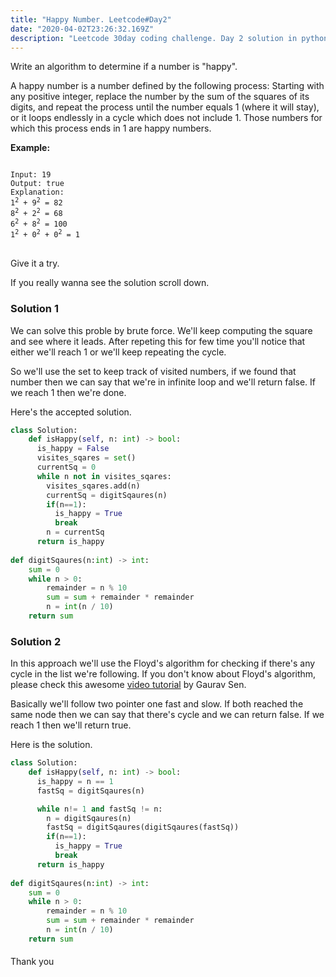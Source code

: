```yaml
---
title: "Happy Number. Leetcode#Day2"
date: "2020-04-02T23:26:32.169Z"
description: "Leetcode 30day coding challenge. Day 2 solution in python."
---
```


Write an algorithm to determine if a number is "happy".

A happy number is a number defined by the following process: Starting with any positive integer, replace the number by the sum of the squares of its digits, and repeat the process until the number equals 1 (where it will stay), or it loops endlessly in a cycle which does not include 1. Those numbers for which this process ends in 1 are happy numbers.

<b>Example: </b>
<pre class='language-text'>
<code class='language-text'>
Input: 19
Output: true
Explanation: 
1<sup>2</sup> + 9<sup>2</sup> = 82
8<sup>2</sup> + 2<sup>2</sup> = 68
6<sup>2</sup> + 8<sup>2</sup> = 100
1<sup>2</sup> + 0<sup>2</sup> + 0<sup>2</sup> = 1
</code>
</pre>
Give it a try.


If you really wanna see the solution scroll down.

### Solution 1

We can solve this proble by brute force. We'll keep computing the square and see where it leads.
After repeting this for few time you'll notice that either we'll reach 1 or we'll keep repeating the cycle.

So we'll use the set to keep track of visited numbers, if we found that number then we can say that we're in infinite loop and we'll return false. If we reach 1 then we're done.

Here's the accepted solution.

```python
class Solution:
    def isHappy(self, n: int) -> bool:
      is_happy = False
      visites_sqares = set()
      currentSq = 0
      while n not in visites_sqares:
        visites_sqares.add(n)
        currentSq = digitSqaures(n)
        if(n==1):
          is_happy = True
          break
        n = currentSq
      return is_happy
     
def digitSqaures(n:int) -> int:
    sum = 0
    while n > 0:
        remainder = n % 10
        sum = sum + remainder * remainder
        n = int(n / 10)
    return sum
```

### Solution 2
In this approach we'll use the Floyd's algorithm for checking if there's any cycle in the list we're following.
If you don't know about Floyd's algorithm, please check this awesome [video tutorial](https://www.youtube.com/watch?v=-YiQZi3mLq0) by Gaurav Sen.

Basically we'll follow two pointer one fast and slow. If both reached the same node then we can say that there's cycle and we can return false. If we reach 1 then we'll return true.

Here is the solution.

```python
class Solution:
    def isHappy(self, n: int) -> bool:
      is_happy = n == 1
      fastSq = digitSqaures(n)

      while n!= 1 and fastSq != n:
        n = digitSqaures(n)
        fastSq = digitSqaures(digitSqaures(fastSq))
        if(n==1):
          is_happy = True
          break
      return is_happy
               
def digitSqaures(n:int) -> int:
    sum = 0
    while n > 0:
        remainder = n % 10
        sum = sum + remainder * remainder
        n = int(n / 10)
    return sum
```

####
Thank you